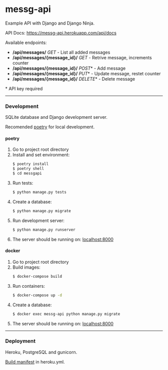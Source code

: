 # messg-api

Example API with Django and Django Ninja. 

API Docs: https://messg-api.herokuapp.com/api/docs

Available endpoints:
- **/api/messages/** _GET_ - List all added messages
- **/api/messages/{message_id}/** _GET_ - Retrive message, increments counter
- **/api/messages/{message_id}/** _POST_* - Add message
- **/api/messages/{message_id}/** _PUT_* - Update message, restet counter
- **/api/messages/{message_id}/** _DELETE_* - Delete message

\* API key required

---

### Development

SQLite database and Django development server.

Recomended [poetry](https://github.com/python-poetry/poetry) for local development.

#### poetry

1. Go to project root directory
2. Install and set environment:
   ```sh
   $ poetry install
   $ poetry shell
   $ cd messgapi
   ```
3. Run tests:
   ```sh
   $ python manage.py tests
   ```
4. Create a database:
   ```sh
   $ python manage.py migrate
   ```
4. Run development server:
   ```sh
   $ python manage.py runserver
   ```
5. The server should be running on: [localhost:8000](http://localhost:8000/)


#### docker

1. Go to project root directory
2. Build images:
    ```sh
   $ docker-compose build
   ```
3. Run containers:
    ```sh
    $ docker-compose up -d
    ```
4. Create a database:
    ```sh
    $ docker exec messg-api python manage.py migrate
    ```
5. The server should be running on: [localhost:8000](http://localhost:8000/)

---

### Deployment

Heroku, PostgreSQL and gunicorn.

[Build manifest](https://devcenter.heroku.com/articles/build-docker-images-heroku-yml) in heroku.yml.
